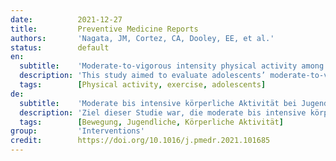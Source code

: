 ```yaml
---
date:          2021-12-27
title:         Preventive Medicine Reports
authors:       'Nagata, JM, Cortez, CA, Dooley, EE, et al.'
status:        default
en:
  subtitle:    'Moderate-to-vigorous intensity physical activity among adolescents in the USA during the COVID-19 pandemic'
  description: 'This study aimed to evaluate adolescents’ moderate-to-vigorous intensity physical activity (MVPA) during the COVID-19 pandemic by sociodemographic characteristics, and to determine mental health and resiliency factors associated with MVPA among a diverse national sample of adolescents ages 10-14 years. Data were collected during the pandemic in May 2020 from the Adolescent Brain Cognitive Development Study (ABCD, N=5,153), a national prospective cohort study in the U.S. MVPA was quantified as the product of reported duration and frequency (hours per week), which was further summarized as the proportion meeting age-appropriate 2018 Physical Activity Guidelines for Americans. A similar estimate was generated using MVPA data collected prior to the pandemic. Mental health and resiliency measures were collected during the pandemic. Regression models examined associations between mental health or resiliency measures and MVPA during the pandemic. Median MVPA was 2 hours per week (IQR 0, 6). Overall, the percentage of the cohort meeting MVPA guidelines decreased from 16.1% (pre-pandemic) to 8.9% during the pandemic. Racial/ethnic minorities and adolescents from lower socioeconomic backgrounds were significantly less likely to meet MVPA guidelines during the pandemic. Poorer mental health, COVID-related worry, and stress were associated with lower MVPA, while more social support and coping behaviors were associated with higher MVPA during the pandemic. In this large, national sample of adolescents, the proportion of those meeting MVPA Guidelines was lower during the COVID-19 pandemic, with significant disparities by race and socioeconomic status. Interventions to promote social support and coping behaviors may improve MVPA levels among adolescents during the pandemic.'
  tags:        [Physical activity, exercise, adolescents]
de:
  subtitle:    'Moderate bis intensive körperliche Aktivität bei Jugendlichen in den USA während der COVID-19-Pandemie'
  description: 'Ziel dieser Studie war, die moderate bis intensive körperliche Aktivität (MVPA) von Jugendlichen während der COVID-19-Pandemie nach soziodemografischen Merkmalen zu bewerten und Faktoren für die psychische Gesundheit und Resilienz zu bestimmen, die mit MVPA bei einer heterogenen nationalen Stichprobe von Jugendlichen im Alter von 10-14 Jahren in Verbindung stehen. Die Daten wurden während der Pandemie im Mai 2020 im Rahmen der Adolescent Brain Cognitive Development Study (ABCD, N=5.153), einer nationalen prospektiven Kohortenstudie in den USA, erhoben. MVPA wurde als Produkt aus berichteter Dauer und Häufigkeit (Stunden pro Woche) quantifiziert und als Anteil zusammengefasst, der die altersgemäßen Richtlinien für körperliche Aktivität für Amerikaner von 2018 erfüllt. Eine ähnliche Schätzung wurde anhand von MVPA-Daten erstellt, die vor der Pandemie erhoben wurden. Während der Pandemie wurden Daten zur psychischen Gesundheit und Resilienz erhoben. Mit Hilfe von Regressionsmodellen wurden die Zusammenhänge zwischen psychischer Gesundheit oder Resilienzmaßnahmen und MVPA während der Pandemie untersucht. Der mittlere MVPA-Wert lag bei 2 Stunden pro Woche (IQR 0, 6). Insgesamt sank der Prozentsatz der Kohorte, der die MVPA-Richtlinien erfüllte, von 16,1 % (vor der Pandemie) auf 8,9 % während der Pandemie. Bei rassischen/ethnischen Minderheiten und Jugendlichen aus niedrigeren sozioökonomischen Verhältnissen war die Wahrscheinlichkeit, dass die MVPA-Richtlinien während der Pandemie eingehalten wurden, deutlich geringer. Eine schlechtere psychische Gesundheit, COVID-bedingte Sorgen und Stress wurden mit einer geringeren MVPA in Verbindung gebracht, während mehr soziale Unterstützung und Bewältigungsverhalten mit einer höheren MVPA während der Pandemie verbunden waren. In dieser großen, nationalen Stichprobe von Jugendlichen war der Anteil derjenigen, die die MVPA-Richtlinien einhielten, während der COVID-19-Pandemie geringer, wobei es erhebliche Unterschiede nach Rasse und sozioökonomischem Status gab. Maßnahmen zur Förderung der sozialen Unterstützung und des Bewältigungsverhaltens könnten das MVPA-Niveau unter Jugendlichen während der Pandemie verbessern.' 
  tags:        [Bewegung, Jugendliche, Körperliche Aktivität]
group:         'Interventions'
credit:        https://doi.org/10.1016/j.pmedr.2021.101685
---
```

